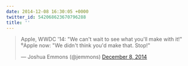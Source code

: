 ```yaml
---
date: 2014-12-08 16:30:05 +0000
twitter_id: 542068623670796288
title: ''
---
```


<blockquote class="twitter-tweet"><p lang="en" dir="ltr">Apple, WWDC &#39;14: &quot;We can&#39;t wait to see what you&#39;ll make with it!&quot; ⁰Apple now: &quot;We didn&#39;t think you&#39;d make that. Stop!&quot;</p>&mdash; Joshua Emmons (@jemmons) <a href="https://twitter.com/jemmons/status/542050589375348736?ref_src=twsrc%5Etfw">December 8, 2014</a></blockquote>
<script async src="https://platform.twitter.com/widgets.js" charset="utf-8"></script>

